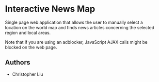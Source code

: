 # Interactive News Map

Single page web application that allows the user to manually select a location on the world map and finds news articles concerning the selected region and local areas.

Note that if you are using an adblocker, JavaScript AJAX calls might be blocked on the web page.

## Authors
* Christopher Liu
